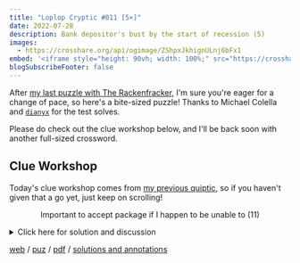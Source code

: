```yaml
---
title: "Loplop Cryptic #011 [5×]"
date: 2022-07-28
description: Bank depositor's bust by the start of recession (5)
images:
  - https://crosshare.org/api/ogimage/ZShpxJkhignULnj6bFx1
embed: '<iframe style="height: 90vh; width: 100%;" src="https://crosshare.org/embed/ZShpxJkhignULnj6bFx1/ArvGvNkiqJRS71DkcyTunpgI9hr2" frameborder="0" allowfullscreen="true" allowtransparency="true"></iframe>'
blogSubscribeFooter: false
---
```


After [my last puzzle with The Rackenfracker](/crosswords/010/), I'm sure
you're eager for a change of pace, so here's a bite-sized puzzle! Thanks to
Michael Colella and [`dianyx`](https://crosshare.org/dianyXwords) for the test
solves.

Please do check out the clue workshop below, and I'll be back soon with another
full-sized crossword.

## Clue Workshop

Today's clue workshop comes from [my previous quiptic](/crosswords/009), so if
you haven't given that a go yet, just keep on scrolling!

<p style="text-align:center">
Important to accept package if I happen to be unable to (11)
</p>

<details>
<summary>Click here for solution and discussion</summary>

- **Answer:** SIGNIFICANT
- **Definition:** Important
- **Wordplay:** SIGN ("to accept package") IF I CAN'T ("if I happen to be
  unable to")

This is an example of a pun or
[heteronym](https://en.wikipedia.org/wiki/Heteronym_(linguistics)), which
concretely just means that a word becomes a different word or phrase upon some
respacing or wilful misinterpretation.

These are some of my favorite clues, because the wordplay is so obvious once
you see it, yet changes the way you see the word forever. Also, it tends to be
the kind of clue that hooks beginners the easiest --- a very underrated
benefit, in my view!

Whether it's thinking of a TOWER as a tugboat (a tow-er, a thing that tows), or
imagining a UFO sitting atop a pagoda whenever I see DISCONTENT (DISC ON TENT),
or the quiet thrill I get after being reminded of [Robert
Landsburg](https://en.wikipedia.org/wiki/Robert_Landsburg) every time I see
MOUNT ST HELENS (MOUNTS THE LENS)... Here's to more homonyms!

</details>

[web](https://crosshare.org/crosswords/ZShpxJkhignULnj6bFx1/loplop-cryptic-011-5)
/ [puz](/crosswords/loplop-011.puz)
/ [pdf](/crosswords/loplop-011.pdf)
/ [solutions and annotations](/crosswords/loplop-011-solutions.pdf)
